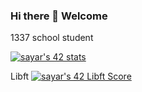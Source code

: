 ### Hi there 👋 Welcome

1337 school student

[![sayar's 42 stats](https://badge42.vercel.app/api/v2/cl40ifslr00060amqwnb3se33/stats?cursusId=21&coalitionId=76)](https://github.com/JaeSeoKim/badge42)

Libft             [![sayar's 42 Libft Score](https://badge42.vercel.app/api/v2/cl40ifslr00060amqwnb3se33/project/2404803)](https://github.com/JaeSeoKim/badge42)

